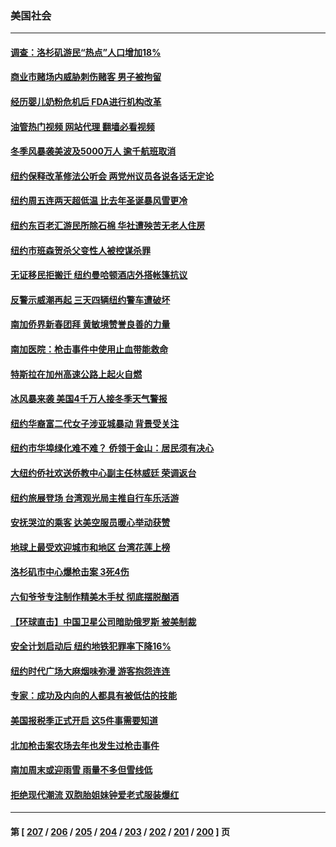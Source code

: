 ### 美国社会
---
#### [调查：洛杉矶游民“热点”人口增加18%](../../pages/ncid1078160/n13919707.md?02011245) 
#### [商业市赌场内威胁刺伤赌客 男子被拘留](../../pages/ncid1078160/n13919649.md?02011245) 
#### [经历婴儿奶粉危机后 FDA进行机构改革](../../pages/ncid1078160/n13919552.md?02011245) 
#### [油管热门视频 网站代理 翻墙必看视频](http://138.2.39.72:81/youtube.html?epic-marker?02011245)
#### [冬季风暴袭美波及5000万人 逾千航班取消](../../pages/ncid1078160/n13919529.md?02011245) 
#### [纽约保释改革修法公听会 两党州议员各说各话无定论](../../pages/ncid1078160/n13919201.md?02011245) 
#### [纽约周五连两天超低温 比去年圣诞暴风雪更冷](../../pages/ncid1078160/n13919199.md?02011245) 
#### [纽约东百老汇游民所除石棉 华社遭殃苦无老人住房](../../pages/ncid1078160/n13919204.md?02011245) 
#### [纽约市班森贺杀父变性人被控谋杀罪](../../pages/ncid1078160/n13919231.md?02011245) 
#### [无证移民拒搬迁 纽约曼哈顿酒店外搭帐篷抗议](../../pages/ncid1078160/n13919215.md?02011245) 
#### [反警示威潮再起 三天四辆纽约警车遭破坏](../../pages/ncid1078160/n13919210.md?02011245) 
#### [南加侨界新春团拜 黄敏境赞誉良善的力量](../../pages/ncid1078160/n13919221.md?02011245) 
#### [南加医院：枪击事件中使用止血带能救命](../../pages/ncid1078160/n13919074.md?02011245) 
#### [特斯拉在加州高速公路上起火自燃](../../pages/ncid1078160/n13919064.md?02011245) 
#### [冰风暴来袭 美国4千万人接冬季天气警报](../../pages/ncid1078160/n13918846.md?02011245) 
#### [纽约华裔富二代女子涉亚城暴动 背景受关注](../../pages/ncid1078160/n13918325.md?02011245) 
#### [纽约市华埠绿化难不难？ 侨领于金山：居民须有决心](../../pages/ncid1078160/n13918283.md?02011245) 
#### [大纽约侨社欢送侨教中心副主任林威廷 荣调返台](../../pages/ncid1078160/n13918407.md?02011245) 
#### [纽约旅展登场  台湾观光局主推自行车乐活游](../../pages/ncid1078160/n13918385.md?02011245) 
#### [安抚哭泣的乘客 达美空服员暖心举动获赞](../../pages/ncid1078160/n13918377.md?02011245) 
#### [地球上最受欢迎城市和地区 台湾花莲上榜](../../pages/ncid1078160/n13918031.md?02011245) 
#### [洛杉矶市中心爆枪击案 3死4伤](../../pages/ncid1078160/n13917382.md?02011245) 
#### [六旬爷爷专注制作精美木手杖 彻底摆脱酗酒](../../pages/ncid1078160/n13917114.md?02011245) 
#### [【环球直击】中国卫星公司暗助俄罗斯 被美制裁](../../pages/ncid1078160/n13916897.md?02011245) 
#### [安全计划启动后 纽约地铁犯罪率下降16%](../../pages/ncid1078160/n13917081.md?02011245) 
#### [纽约时代广场大麻烟味弥漫 游客抱怨连连](../../pages/ncid1078160/n13917079.md?02011245) 
#### [专家：成功及内向的人都具有被低估的技能](../../pages/ncid1078160/n13917001.md?02011245) 
#### [美国报税季正式开启 这5件事需要知道](../../pages/ncid1078160/n13916947.md?02011245) 
#### [北加枪击案农场去年也发生过枪击事件](../../pages/ncid1078160/n13916957.md?02011245) 
#### [南加周末或迎雨雪 雨量不多但雪线低](../../pages/ncid1078160/n13916911.md?02011245) 
#### [拒绝现代潮流 双胞胎姐妹钟爱老式服装爆红](../../pages/ncid1078160/n13916529.md?02011245) 

---
#### 第 [ [207](./207.md?02011245) / [206](./206.md?02011245) / [205](./205.md?02011245) / [204](./204.md?02011245) / [203](./203.md?02011245) / [202](./202.md?02011245) / [201](./201.md?02011245) / [200](./200.md?02011245) ] 页
